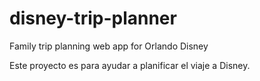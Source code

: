 # disney-trip-planner
Family trip planning web app for Orlando Disney

Este proyecto es para ayudar a planificar el viaje a Disney.